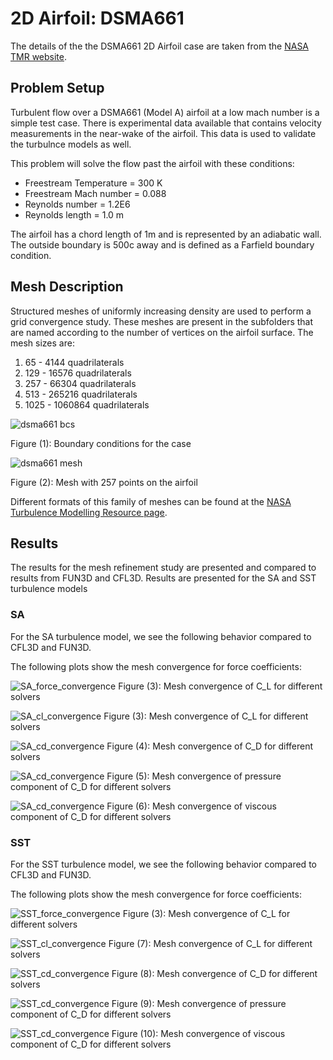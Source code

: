 # 2D Airfoil: DSMA661

The details of the the DSMA661 2D Airfoil case are taken from the [NASA TMR website](https://turbmodels.larc.nasa.gov/airfoilwakeverif500c.html). 

## Problem Setup

Turbulent flow over a DSMA661 (Model A) airfoil at a low mach number is a simple test case. There is experimental data available that contains velocity measurements in the near-wake of the airfoil. This data is used to validate the turbulnce models as well. 

This problem will solve the flow past the airfoil with these conditions:
- Freestream Temperature = 300 K
- Freestream Mach number = 0.088
- Reynolds number = 1.2E6
- Reynolds length = 1.0 m

The airfoil has a chord length of 1m and is represented by an adiabatic wall. The outside boundary is 500c away and is defined as a Farfield boundary condition. 

## Mesh Description

Structured meshes of uniformly increasing density are used to perform a grid convergence study. These meshes are present in the subfolders that are named according to the number of vertices on the airfoil surface. The mesh sizes are: 

1. 65    - 4144 quadrilaterals
2. 129   - 16576 quadrilaterals
3. 257   - 66304 quadrilaterals
4. 513   - 265216 quadrilaterals
5. 1025  - 1060864 quadrilaterals

![dsma661 bcs](images/dsma661_bc.png)

Figure (1): Boundary conditions for the case

![dsma661 mesh](images/dsma661_mesh.png)

Figure (2): Mesh with 257 points on the airfoil

Different formats of this family of meshes can be found at the [NASA Turbulence Modelling Resource page](https://turbmodels.larc.nasa.gov/airfoilwakeverif500c.html). 

## Results
The results for the mesh refinement study are presented and compared to results from FUN3D and CFL3D. Results are presented for the SA and SST turbulence models 

### SA

For the SA turbulence model, we see the following behavior compared to CFL3D and FUN3D. 

The following plots show the mesh convergence for force coefficients: 

![SA_force_convergence](images/force_convergence_dsma661_SA.png)
Figure (3): Mesh convergence of C_L for different solvers

![SA_cl_convergence](images/cl_convergence_dsma661_SA.png)
Figure (3): Mesh convergence of C_L for different solvers

![SA_cd_convergence](images/cd_convergence_dsma661_SA.png)
Figure (4): Mesh convergence of C_D for different solvers

![SA_cd_convergence](images/cdp_convergence_dsma661_SA.png)
Figure (5): Mesh convergence of pressure component of C_D for different solvers

![SA_cd_convergence](images/cdv_convergence_dsma661_SA.png)
Figure (6): Mesh convergence of viscous component of C_D for different solvers



### SST

For the SST turbulence model, we see the following behavior compared to CFL3D and FUN3D.

The following plots show the mesh convergence for force coefficients: 

![SST_force_convergence](images/force_convergence_dsma661_SST.png)
Figure (3): Mesh convergence of C_L for different solvers

![SST_cl_convergence](images/cl_convergence_dsma661_SST.png)
Figure (7): Mesh convergence of C_L for different solvers

![SST_cd_convergence](images/cd_convergence_dsma661_SST.png)
Figure (8): Mesh convergence of C_D for different solvers

![SST_cd_convergence](images/cdp_convergence_dsma661_SST.png)
Figure (9): Mesh convergence of pressure component of C_D for different solvers

![SST_cd_convergence](images/cdv_convergence_dsma661_SST.png)
Figure (10): Mesh convergence of viscous component of C_D for different solvers

